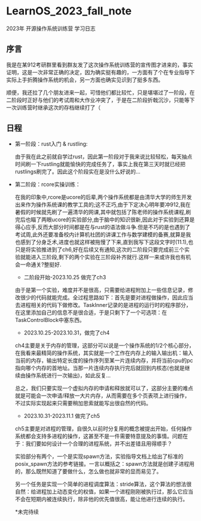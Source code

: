 # LearnOS_2023_fall_note

2023年 开源操作系统训练营 学习日志

## 序言

我是在某912考研群里看到群友发了这次操作系统训练营的宣传图才进来的，事实证明，这是一次非常正确的决定，因为确实挺有趣的，一方面有了个在专业指导下实际上手折腾操作系统的机会，另一方面也确实见识到了挺多东西。

顺便，我还拉了几个朋友进来一起，可惜他们都比较忙，只是堪堪过了一阶段，在二阶段时正好与他们的考试周和大作业冲突了，于是在二阶段折戟沉沙，只能等下一次训练营时继承这次的存档继续打了（

## 日程

* 第一阶段：rust入门 & rustling: 

    由于我在此之前就自学过rust，因此第一阶段对于我来说比较轻松，每天抽点时间刷一下rustling就能愉快的完成任务了，事实上我在第三天时就已经把rustlings刷完了。因此这个阶段实在是没什么好说的...

* 第二阶段：rcore实操训练：
    
    在我的印象中,rcore是ucore的后辈,两个操作系统都是由清华大学的师生开发出来作为操作系统课的教学工具的;这不正巧,由于下定决心明年要冲912,我在暑假的时候就先刷了一遍清华的网课,其中就包括了陈老师的操作系统课程,刷完后也瞄了两眼ucore的实验部分,由于脑中的知识很新,因此对于实验到还算是得心应手,反而大部分时间都是在与rust的语法做斗争.但是不巧的是也遇到了考试周,此外还要准备校内计算机社团的讲课工作与数学建模的备赛,就算是我也感到了分身乏术,进度也就这样被拖慢了下来,直到我写下这段文字时(11.1),也只是将实验推进到了ch6,好在后续又有通知,这次的二阶段只要完成前三个实验就能进入三阶段,剩下的两个实验在三阶段补齐就行.这样一来或许我也有机会一命通关?整挺好.

    * 二阶段开始-2023.10.25 做完了ch3
    
    由于是第一个实验，难度并不是很高，只需要给进程附加上一些信息记录，修改很少的代码就能完成。全过程思路如下：首先是要对进程做操作，因此应当去进程相关的代码下做修改。TaskInner记录的是进程的运行时的程序部分，在这里添加自己的信息不是很合适，于是只剩下了一个可选项：在TaskControlBlock中塞东西。

    * 2023.10.25-2023.10.31，做完了ch4

    ch4主要是关于内存的管理，这部分可以说是一个操作系统的1/2个核心部分，在我看来最精简的操作系统，其实就是一个工作在内存上的输入输出机：输入当前的内存，输出特定长度的操作序列至某一片连续内存，并将当前cpu的pc指向哪个内存的首地址。当那一片连续内存执行完后就回到内核态(也就是继续由操作系统进行一次输出)，如此反复...
    
    总之，我们只要实现一个虚拟内存的申请和释放就可以了，这部分主要的难点就是可能会一次申请/释放一大片内存，从而需要在多个页表项上进行操作，不过实际实现起来只需要稍加思索就能写出很自然的代码。

    * 2023.10.31-2023.11.1 做完了ch5

    ch5主要是对进程的管理，自很久以前时分复用的概念被提出开始，任何操作系统都会支持多进程的操作，这甚至不是一件需要特意提及的事情。问题在于：我们要如何设计一个合理的进程系统，并不出差错且用得顺手？

    实验部分有两个，一个是实现spawn方法，实验指导文档上给出了标准的posix_spawn方法的参考链接。一言以概括之：spawn方法就是创建子进程用的，那么既然知道了要做什么，怎么做也就非常的显而易见了。
    
    另一个任务是实现一个简单的进程调度算法：stride算法，这个算法的想法很自然：给进程加上动态变化的权值，如果一个进程刚刚被执行过，那么它应当不会在短期内被连续执行，除非他的优先值很高，能让他进行连续的执行。

    *未完待续
